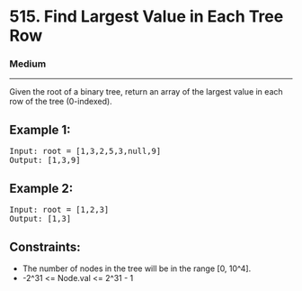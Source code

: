 # 515. Find Largest Value in Each Tree Row

### Medium

---

Given the root of a binary tree, return an array of the largest value in each row of the tree (0-indexed).

## Example 1:

<pre>
Input: root = [1,3,2,5,3,null,9]
Output: [1,3,9]
</pre>

## Example 2:

<pre>
Input: root = [1,2,3]
Output: [1,3]
</pre>

## Constraints:

- The number of nodes in the tree will be in the range [0, 10^4].
- -2^31 <= Node.val <= 2^31 - 1
